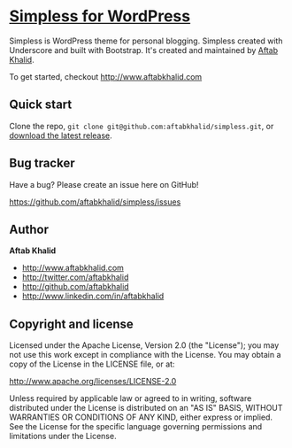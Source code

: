 [Simpless for WordPress](http://aftabkhalid.github.com/animato)
=================

Simpless is WordPress theme for personal blogging. Simpless created with Underscore and built with Bootstrap. It's created and maintained by [Aftab Khalid](http://www.aftabkhalid.com).

To get started, checkout http://www.aftabkhalid.com



Quick start
-----------

Clone the repo, `git clone git@github.com:aftabkhalid/simpless.git`, or [download the latest release](https://github.com/aftabkhalid/simpless/zipball/master).



Bug tracker
-----------

Have a bug? Please create an issue here on GitHub!

https://github.com/aftabkhalid/simpless/issues



Author
-------

**Aftab Khalid**

+ http://www.aftabkhalid.com
+ http://twitter.com/aftabkhalid
+ http://github.com/aftabkhalid
+ http://www.linkedin.com/in/aftabkhalid



Copyright and license
---------------------

Licensed under the Apache License, Version 2.0 (the "License");
you may not use this work except in compliance with the License.
You may obtain a copy of the License in the LICENSE file, or at:

   http://www.apache.org/licenses/LICENSE-2.0

Unless required by applicable law or agreed to in writing, software
distributed under the License is distributed on an "AS IS" BASIS,
WITHOUT WARRANTIES OR CONDITIONS OF ANY KIND, either express or implied.
See the License for the specific language governing permissions and
limitations under the License.


